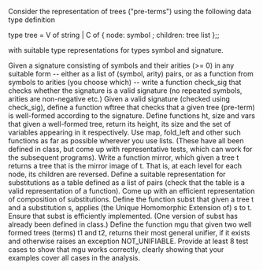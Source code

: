 Consider the representation of trees ("pre-terms") using the following data type definition

type tree = V of string | C of { node: symbol ; children: tree list };;

with suitable type representations for types symbol and signature.

Given a signature consisting of symbols and their arities (>= 0) in any suitable form -- either as a list of (symbol, arity) pairs, or as a function from symbols to arities (you choose which) -- write a function check_sig that checks whether the signature is a valid signature (no repeated symbols, arities are non-negative etc.)
Given a valid signature (checked using check_sig), define a function wftree that checks that a given tree (pre-term) is well-formed according to the signature.
Define functions ht, size and vars that given a well-formed tree, return its height, its size and the set of variables appearing in it respectively.  Use map, fold_left and other such functions as far as possible wherever you use lists.  (These have all been defined in class, but come up with representative tests, which can work for the subsequent programs).
Write a function mirror, which given a tree t returns a tree that is the mirror image of t. That is, at each level for each node, its children are reversed.
Define a suitable representation for substitutions as a table defined as a list of pairs (check that the table is a valid representation of a function).  Come up with an efficient representation of composition of substitutions. 
Define the function subst that given a tree t and a substitution s, applies (the Unique Homomorphic Extension of) s to t.  Ensure that subst is efficiently implemented.  (One version of subst has already been defined in class.)
Define the function mgu that given two well formed trees (terms) t1 and t2, returns their most general unifier, if it exists and otherwise raises an exception NOT_UNIFIABLE.
Provide at least 8 test cases to show that mgu works correctly, clearly showing that your examples cover all cases in the analysis.